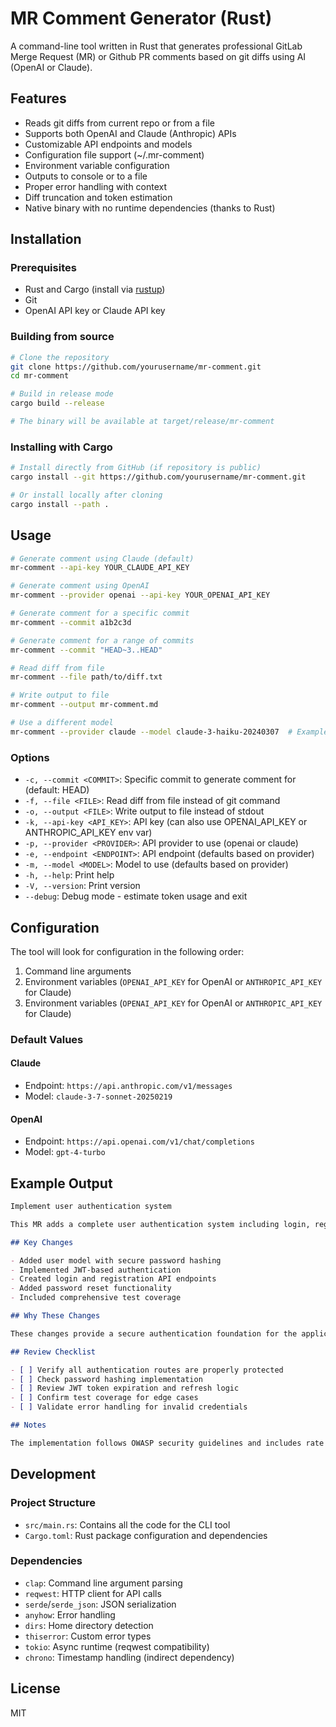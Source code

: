 # MR Comment Generator (Rust)

A command-line tool written in Rust that generates professional GitLab Merge Request (MR) or Github PR comments based on git diffs using AI (OpenAI or Claude).

## Features

- Reads git diffs from current repo or from a file
- Supports both OpenAI and Claude (Anthropic) APIs
- Customizable API endpoints and models
- Configuration file support (~/.mr-comment)
- Environment variable configuration
- Outputs to console or to a file
- Proper error handling with context
- Diff truncation and token estimation
- Native binary with no runtime dependencies (thanks to Rust)

## Installation

### Prerequisites

- Rust and Cargo (install via [rustup](https://rustup.rs/))
- Git
- OpenAI API key or Claude API key

### Building from source

```bash
# Clone the repository
git clone https://github.com/yourusername/mr-comment.git
cd mr-comment

# Build in release mode
cargo build --release

# The binary will be available at target/release/mr-comment
```

### Installing with Cargo

```bash
# Install directly from GitHub (if repository is public)
cargo install --git https://github.com/yourusername/mr-comment.git

# Or install locally after cloning
cargo install --path .
```

## Usage

```bash
# Generate comment using Claude (default)
mr-comment --api-key YOUR_CLAUDE_API_KEY

# Generate comment using OpenAI
mr-comment --provider openai --api-key YOUR_OPENAI_API_KEY

# Generate comment for a specific commit
mr-comment --commit a1b2c3d

# Generate comment for a range of commits
mr-comment --commit "HEAD~3..HEAD"

# Read diff from file
mr-comment --file path/to/diff.txt

# Write output to file
mr-comment --output mr-comment.md

# Use a different model
mr-comment --provider claude --model claude-3-haiku-20240307  # Example of using a different model
```

### Options

- `-c, --commit <COMMIT>`: Specific commit to generate comment for (default: HEAD)
- `-f, --file <FILE>`: Read diff from file instead of git command
- `-o, --output <FILE>`: Write output to file instead of stdout
- `-k, --api-key <API_KEY>`: API key (can also use OPENAI_API_KEY or ANTHROPIC_API_KEY env var)
- `-p, --provider <PROVIDER>`: API provider to use (openai or claude)
- `-e, --endpoint <ENDPOINT>`: API endpoint (defaults based on provider)
- `-m, --model <MODEL>`: Model to use (defaults based on provider)
- `-h, --help`: Print help
- `-V, --version`: Print version
- `--debug`: Debug mode - estimate token usage and exit

## Configuration

The tool will look for configuration in the following order:

1. Command line arguments
2. Environment variables (`OPENAI_API_KEY` for OpenAI or `ANTHROPIC_API_KEY` for Claude)
3. Environment variables (`OPENAI_API_KEY` for OpenAI or `ANTHROPIC_API_KEY` for Claude)

### Default Values

#### Claude

- Endpoint: `https://api.anthropic.com/v1/messages`
- Model: `claude-3-7-sonnet-20250219`

#### OpenAI

- Endpoint: `https://api.openai.com/v1/chat/completions`
- Model: `gpt-4-turbo`

## Example Output

```markdown
Implement user authentication system

This MR adds a complete user authentication system including login, registration, password reset, and account management.

## Key Changes

- Added user model with secure password hashing
- Implemented JWT-based authentication
- Created login and registration API endpoints
- Added password reset functionality
- Included comprehensive test coverage

## Why These Changes

These changes provide a secure authentication foundation for the application, allowing users to create accounts and access protected features.

## Review Checklist

- [ ] Verify all authentication routes are properly protected
- [ ] Check password hashing implementation
- [ ] Review JWT token expiration and refresh logic
- [ ] Confirm test coverage for edge cases
- [ ] Validate error handling for invalid credentials

## Notes

The implementation follows OWASP security guidelines and includes rate limiting to prevent brute force attacks.
```

## Development

### Project Structure

- `src/main.rs`: Contains all the code for the CLI tool
- `Cargo.toml`: Rust package configuration and dependencies

### Dependencies

- `clap`: Command line argument parsing
- `reqwest`: HTTP client for API calls
- `serde`/`serde_json`: JSON serialization
- `anyhow`: Error handling
- `dirs`: Home directory detection
- `thiserror`: Custom error types
- `tokio`: Async runtime (reqwest compatibility)
- `chrono`: Timestamp handling (indirect dependency)

## License

MIT
